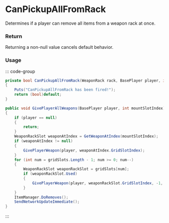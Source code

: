 # CanPickupAllFromRack
<Badge type="info" text="Global"/><Badge type="danger" text="Carbon Compatible"/>
Determines if a player can remove all items from a weapon rack at once.

### Return
Returning a non-null value cancels default behavior.

### Usage
::: code-group
```csharp [Example]
private bool CanPickupAllFromRack(WeaponRack rack, BasePlayer player, int mountSlotIndex)
{
	Puts("CanPickupAllFromRack has been fired!");
	return (bool)default;
}
```
```csharp [Source — Assembly-CSharp @ WeaponRack]
public void GivePlayerAllWeapons(BasePlayer player, int mountSlotIndex)
{
	if (player == null)
	{
		return;
	}
	WeaponRackSlot weaponAtIndex = GetWeaponAtIndex(mountSlotIndex);
	if (weaponAtIndex != null)
	{
		GivePlayerWeapon(player, weaponAtIndex.GridSlotIndex);
	}
	for (int num = gridSlots.Length - 1; num >= 0; num--)
	{
		WeaponRackSlot weaponRackSlot = gridSlots[num];
		if (weaponRackSlot.Used)
		{
			GivePlayerWeapon(player, weaponRackSlot.GridSlotIndex, -1, tryHold: false);
		}
	}
	ItemManager.DoRemoves();
	SendNetworkUpdateImmediate();
}

```
:::
